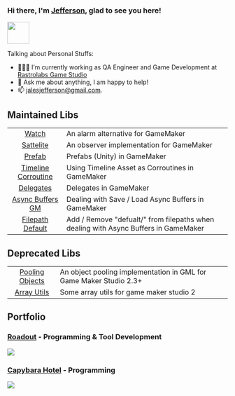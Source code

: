 ### Hi there, I'm [Jefferson](https://github.com/JeffersonJales), glad to see you here!

[<img src="https://cdn-icons-png.flaticon.com/512/174/174857.png" width="50" height="50">](https://www.linkedin.com/in/jefferson-jales)

Talking about Personal Stuffs:

- 👩🏻‍💻 I’m currently working as QA Engineer and Game Development at [Rastrolabs Game Studio](https://www.linkedin.com/company/rastrolabs/) 
- 💬 Ask me about anything, I am happy to help!
- 📫 jalesjefferson@gmail.com.


## Maintained Libs
<table>
  <tr>
    <td align="center"><a href="https://github.com/JeffersonJales/Watch_GM">Watch</td>
    <td>An alarm alternative for GameMaker</td>
  </tr>

  <tr>
    <td align="center"><a href="https://github.com/JeffersonJales/Satellite_gml">Sattelite</td>
    <td>An observer implementation for GameMaker</td>
  </tr>


  <tr>
    <td align="center"><a href="https://github.com/JeffersonJales/prefab_gml">Prefab</td>
    <td>Prefabs (Unity) in GameMaker</td>
  </tr>
  
  <tr>
    <td align="center"><a href="https://github.com/JeffersonJales/Timeline_Corroutine_GM">Timeline Corroutine</td>
    <td>Using Timeline Asset as Corroutines in GameMaker</td>
  </tr>

 <tr>
    <td align="center"><a href="https://github.com/JeffersonJales/Delegates_GMS2">Delegates</td>
    <td>Delegates in GameMaker</td>
  </tr>

 <tr>
    <td align="center"><a href="https://github.com/JeffersonJales/Async_Buffers_GM">Async Buffers GM</td>
    <td>Dealing with Save / Load Async Buffers in GameMaker</td>
  </tr>

   <tr>
    <td align="center"><a href="https://github.com/JeffersonJales/Filepath_Default_GM">Filepath Default</td>
    <td>Add / Remove "defualt/" from filepaths when dealing with Async Buffers in GameMaker</td>
  </tr>
</table>

## Deprecated Libs
<table>
  <tr>
    <td align="center"><a href="https://github.com/JeffersonJales/pooling_objects">Pooling Objects</td>
    <td>An object pooling implementation in GML for Game Maker Studio 2.3+</td>
  </tr>

  <tr>
    <td align="center"><a href="https://github.com/JeffersonJales/array_utils_gms2">Array Utils</td>
    <td>Some array utils for game maker studio 2</td>
  </tr>
      
</table>

## Portfolio

### [Roadout](https://store.steampowered.com/app/1829270/RoadOut/) - Programming & Tool Development
[<img src="https://cdn.akamai.steamstatic.com/steam/apps/1829270/capsule_616x353.jpg?t=1666872415">](https://store.steampowered.com/app/1829270/RoadOut/)


### [Capybara Hotel](https://store.steampowered.com/app/2308260/Capybara_Hotel/) - Programming

[<img src="https://cdn.cloudflare.steamstatic.com/steam/apps/2308260/ss_77064c574c7fcccfb160fa8f0e878b51fd75336f.600x338.jpg?t=1677670992">](https://store.steampowered.com/app/2308260/Capybara_Hotel/)

      
